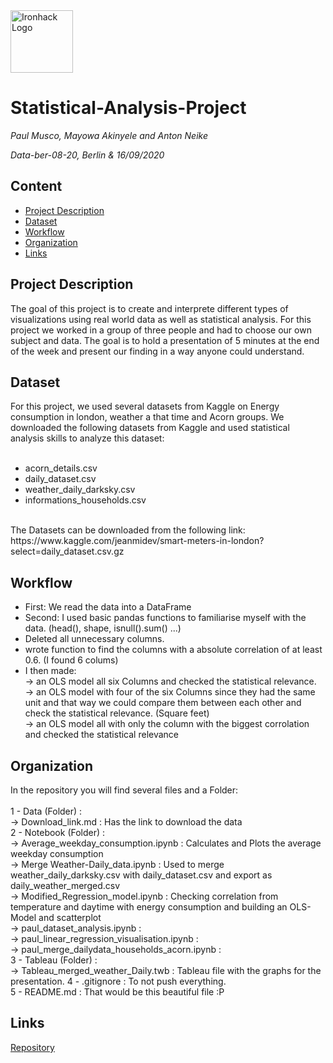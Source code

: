 <img src="https://bit.ly/2VnXWr2" alt="Ironhack Logo" width="100"/>

# Statistical-Analysis-Project
*Paul Musco, Mayowa Akinyele and Anton Neike*

*Data-ber-08-20, Berlin & 16/09/2020*

## Content
- [Project Description](#project-description)
- [Dataset](#dataset)
- [Workflow](#workflow)
- [Organization](#organization)
- [Links](#links)

## Project Description

The goal of this project is to create and interprete different types of visualizations using real world data as well as statistical analysis. For this project we worked in a group of three people and had to choose our own subject and data. The goal is to hold a presentation of 5 minutes at the end of the week and present our finding in a way anyone could understand.

## Dataset

For this project, we used several datasets from Kaggle on Energy consumption in london, weather a that time and Acorn groups. We downloaded the following datasets from Kaggle and used statistical analysis skills to analyze this dataset:<br>
<br>
- acorn_details.csv<br>
- daily_dataset.csv<br>
- weather_daily_darksky.csv<br>
- informations_households.csv<br>
<br>
The Datasets can be downloaded from the following link: https://www.kaggle.com/jeanmidev/smart-meters-in-london?select=daily_dataset.csv.gz


## Workflow

- First: We read the data into a DataFrame<br>
- Second: I used basic pandas functions to familiarise myself with the data. (head(), shape, isnull().sum() ...)<br>
- Deleted all unnecessary columns.<br>
- wrote function to find the columns with a absolute correlation of at least 0.6. (I found 6 colums)<br>
- I then made:<br> 
-> an OLS model all six Columns and checked the statistical relevance.<br>
-> an OLS model with four of the six Columns since they had the same unit and that way we could compare them between each other and check the statistical relevance. (Square feet)<br>
-> an OLS model all with only the column with the biggest corrolation and checked the statistical relevance

## Organization

In the repository you will find several files and a Folder:<br>
<br>
1 - Data (Folder) :<br>
-> Download_link.md : Has the link to download the data<br>
2 - Notebook (Folder) :<br>
-> Average_weekday_consumption.ipynb : Calculates and Plots the average weekday consumption<br>
-> Merge Weather-Daily_data.ipynb : Used to merge weather_daily_darksky.csv with daily_dataset.csv and export as daily_weather_merged.csv<br>
-> Modified_Regression_model.ipynb : Checking correlation from temperature and daytime with energy consumption and building an OLS-Model and scatterplot<br>
-> paul_dataset_analysis.ipynb :<br>
-> paul_linear_regression_visualisation.ipynb :<br>
-> paul_merge_dailydata_households_acorn.ipynb :<br>
3 - Tableau (Folder) :<br>
-> Tableau_merged_weather_Daily.twb : Tableau file with the graphs for the presentation.
4 - .gitignore : To not push everything.<br>
5 - README.md : That would be this beautiful file :P<br>
    
## Links
[Repository](https://github.com/fctonio/Smart-meters-analysis)
